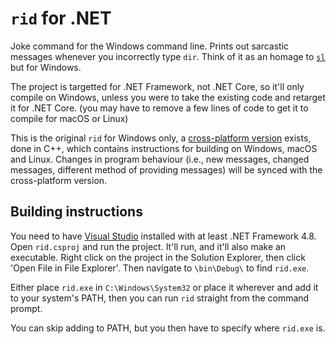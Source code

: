 # `rid` for .NET
Joke command for the Windows command line. Prints out sarcastic messages whenever you incorrectly type `dir`. Think of it as an homage to [`sl`](https://github.com/mtoyoda/sl) but for Windows.

The project is targetted for .NET Framework, not .NET Core, so it'll only compile on Windows, unless you were to take the existing code and retarget it for .NET Core. (you may have to remove a few lines of code to get it to compile for macOS or Linux)

This is the original `rid` for Windows only, a [cross-platform version](https://www.github.com/SpeedStriker243/rid-cpp) exists, done in C++, which contains instructions for building on Windows, macOS and Linux. Changes in program behaviour (i.e., new messages, changed messages, different method of providing messages) will be synced with the cross-platform version.

## Building instructions
You need to have [Visual Studio](https://visualstudio.microsoft.com/vs/) installed with at least .NET Framework 4.8.
Open `rid.csproj` and run the project. It'll run, and it'll also make an executable. Right click on the project in the Solution Explorer, then click 'Open File in File Explorer'. Then navigate to `\bin\Debug\` to find `rid.exe`.

Either place `rid.exe` in `C:\Windows\System32` or place it wherever and add it to your system's PATH, then you can run `rid` straight from the command prompt.

You can skip adding to PATH, but you then have to specify where `rid.exe` is.
